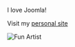 I love Joomla!

Visit my [personal site](https://funartist.github.io/)

![Fun Artist](https://funart.hr/images/2020/vaza1.jpg)

